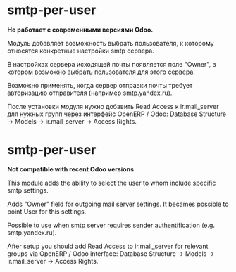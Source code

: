 smtp-per-user
=============
**Не работает с современными версиями Odoo.**

Модуль добавляет возможность выбрать пользователя, к которому
относятся конкретные настройки smtp сервера.

В настройках сервера исходящей почты появляется поле "Owner", в котором
возможно выбрать пользователя для этого сервера.

Возможно применять, когда сервер отправки почты требует авторизацию
отправителя (например smtp.yandex.ru).

После установки модуля нужно добавить Read Access к ir.mail_server
для нужных групп через интерфейс OpenERP / Odoo:
Database Structure -> Models -> ir.mail_server -> Access Rights.

smtp-per-user
=============
**Not compatible with recent Odoo versions**

This module adds the ability to select the user to whom include
specific smtp settings.

Adds "Owner" field for outgoing mail server settings. It becames
possible to point User for this settings.

Possible to use when smtp server requires
sender authentification (e.g. smtp.yandex.ru).

After setup you should add Read Access to ir.mail_server for relevant
groups via OpenERP / Odoo interface:
Database Structure -> Models -> ir.mail_server -> Access Rights.
